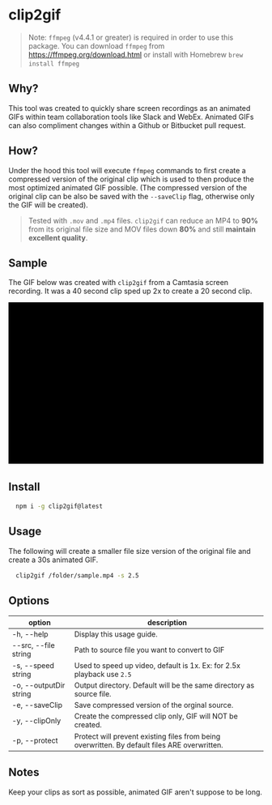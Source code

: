# clip2gif

> Note: `ffmpeg` (v4.4.1 or greater) is required in order to use this package. You can download `ffmpeg` from https://ffmpeg.org/download.html or install with Homebrew `brew install ffmpeg`

## Why?
This tool was created to quickly share screen recordings as an animated GIFs within team collaboration tools like Slack and WebEx. Animated GIFs can also compliment changes within a Github or Bitbucket pull request. 

## How?
Under the hood this tool will execute `ffmpeg` commands to first create a compressed version of the original clip which is used to then produce the most optimized animated GIF possible. (The compressed version of the original clip can be also be saved with the `--saveClip` flag, otherwise only the GIF will be created).

> Tested with `.mov` and `.mp4` files. `clip2gif` can reduce an MP4 to **90%** from its original file size and MOV files down **80%** and still **maintain excellent quality**.

## Sample
The GIF below was created with `clip2gif` from a Camtasia screen recording. It was a 40 second clip sped up 2x to create a 20 second clip.

![Sample GIF](./samples/sample2.gif)

## Install
```bash
  npm i -g clip2gif@latest
```

## Usage
The following will create a smaller file size version of the original file and create a 30s animated GIF.

```bash
  clip2gif /folder/sample.mp4 -s 2.5
```

## Options

| option                  | description                                                                                                   |
|-------------------------|---------------------------------------------------------------------------------------------------------------|
| -h, --help              | Display this usage guide.                                                                                     |
| --src, --file string    | Path to source file you want to convert to GIF                                                                |
| -s, --speed string      | Used to speed up video, default is 1x. Ex: for 2.5x playback use `2.5`                                        |
| -o, --outputDir string  | Output directory. Default will be the same directory as source file.                                          |
| -e, --saveClip          | Save compressed version of the orginal source.                                                                |
| -y, --clipOnly          | Create the compressed clip only, GIF will NOT be created.                                                     |
| -p, --protect           | Protect will prevent existing files from being overwritten. By default files ARE overwritten.                 |

## Notes
Keep your clips as sort as possible, animated GIF aren't suppose to be long.
